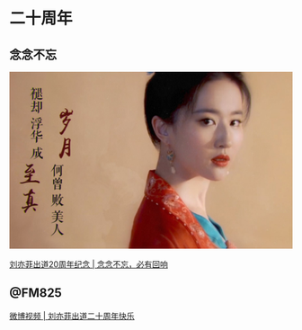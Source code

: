 
# 二十周年

## 念念不忘

![](/image/cc/cv-cc.jpg)

[刘亦菲出道20周年纪念 | 念念不忘，必有回响](https://www.bilibili.com/video/BV1hL4y1N7oB/?spm_id_from=333.999.0.0&vd_source=087d424162639011a33e46dbbd019cfd)

## @FM825

[微博视频 | 刘亦菲出道二十周年快乐](https://video.weibo.com/show?fid=1034:4781672194048106)
